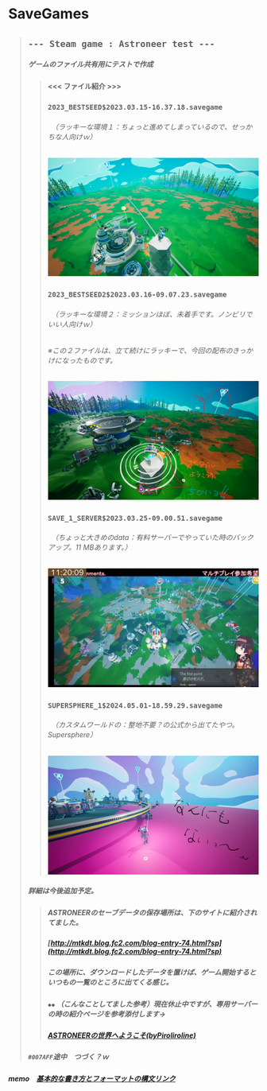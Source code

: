 # SaveGames
> ## ` --- Steam game : Astroneer test --- `
> ##### ゲームのファイル共有用にテストで作成
>> #### <<< ファイル紹介 >>>
>> ### ` 2023_BESTSEED$2023.03.15-16.37.18.savegame `
>> ###### 　（ラッキーな環境１：ちょっと進めてしまっているので、せっかちな人向けｗ）
>> ![Test Image 1](https://github.com/Astroneer-by-piro01/photo_save/blob/main/samune36.jpg?raw=true)
>> ### `2023_BESTSEED2$2023.03.16-09.07.23.savegame `
>> ###### 　（ラッキーな環境２：ミッションほぼ、未着手です。ノンビリでいい人向けｗ）
>> ###### ※この２ファイルは、立て続けにラッキーで、今回の配布のきっかけになったものです。
>> ![Test Image 2](https://github.com/Astroneer-by-piro01/photo_save/blob/main/samune37.jpg?raw=true)
>> ### `SAVE_1_SERVER$2023.03.25-09.00.51.savegame `
>> ###### 　（ちょっと大きめのdata：有料サーバーでやっていた時のバックアップ。11 MBあります。）
>> ![Test Image 3](https://github.com/Astroneer-by-piro01/photo_save/blob/main/samune18.jpg?raw=true)
>> ### `SUPERSPHERE_1$2024.05.01-18.59.29.savegame `
>> ###### 　（カスタムワールドの：整地不要？の公式から出てたやつ。Supersphere）
>> ![Test Image 4](https://github.com/Astroneer-by-piro01/photo_save/blob/main/astro_custum4.png?raw=true)
> ##### 詳細は今後追加予定。
>> ##### ASTRONEERのセーブデータの保存場所は、下のサイトに紹介されてました。
>> ##### [http://mtkdt.blog.fc2.com/blog-entry-74.html?sp](http://mtkdt.blog.fc2.com/blog-entry-74.html?sp)
>> ##### この場所に、ダウンロードしたデータを置けば、ゲーム開始するといつもの一覧のところに出てくる感じ。
>> ##### `◆◆` （こんなことしてました参考）現在休止中ですが、専用サーバーの時の紹介ページを参考添付します→
>> ##### [ASTRONEERの世界へようこそ(byPiroliroline)](https://writening.net/page?nPgCjr)
> ##### `#007AFF`途中　つづく？ｗ
##### memo　[基本的な書き方とフォーマットの構文リンク](https://docs.github.com/ja/get-started/writing-on-github/getting-started-with-writing-and-formatting-on-github/basic-writing-and-formatting-syntax)
